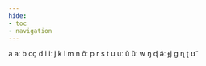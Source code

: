 ```yaml
---
hide:
- toc
- navigation
---
```

a
aː
b
cç
d
i
iː
j
k
l
m
n
õː
p
r
s
t
u
uː
ũ
ũː
w
ŋ
ɖ
ə̃ː
ɟʝ
ɡ
ɳ
ʈ
ʊ̃
